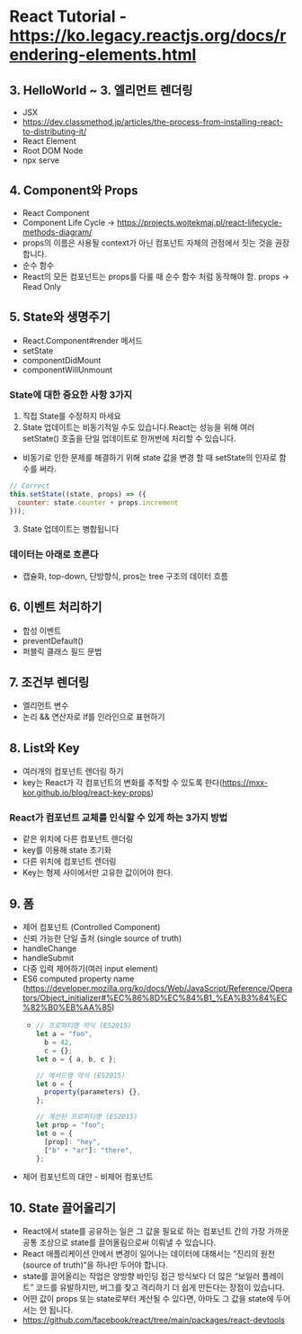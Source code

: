 # React Tutorial - https://ko.legacy.reactjs.org/docs/rendering-elements.html
## 3. HelloWorld ~ 3. 엘리먼트 렌더링
- JSX
- https://dev.classmethod.jp/articles/the-process-from-installing-react-to-distributing-it/
- React Element
- Root DOM Node
- npx serve
## 4. Component와 Props
- React Component
- Component Life Cycle -> https://projects.wojtekmaj.pl/react-lifecycle-methods-diagram/
- props의 이름은 사용될 context가 아닌 컴포넌트 자체의 관점에서 짓는 것을 권장합니다.
- 순수 함수
- React의 모든 컴포넌트는 props를 다룰 때 순수 함수 처럼 동작해야 함. props -> Read Only
## 5. State와 생명주기
- React.Component#render 메서드
- setState
- componentDidMount
- componentWillUnmount
### State에 대한 중요한 사항 3가지
1. 직접 State를 수정하지 마세요
2. State 업데이트는 비동기적일 수도 있습니다.React는 성능을 위해 여러 setState() 호출을 단일 업데이트로 한꺼번에 처리할 수 있습니다.
  - 비동기로 인한 문제를 해결하기 위해 state 값을 변경 할 때 setState의 인자로 함수를 써라.  
``` js
// Correct
this.setState((state, props) => ({
  counter: state.counter + props.increment
}));
```
3. State 업데이트는 병합됩니다

### 데이터는 아래로 흐른다
- 캡슐화, top-down, 단방향식, pros는 tree 구조의 데이터 흐름

## 6. 이벤트 처리하기
- 합성 이벤트
- preventDefault()
- 퍼블릭 클래스 필드 문법

## 7. 조건부 렌더링
- 엘리먼트 변수
- 논리 && 연산자로 If를 인라인으로 표현하기

## 8. List와 Key
- 여러개의 컴포넌트 렌더링 하기
- key는 React가 각 컴포넌트의 변화를 추적할 수 있도록 한다(https://mxx-kor.github.io/blog/react-key-props)
### React가 컴포넌트 교체를 인식할 수 있게 하는 3가지 방법
- 같은 위치에 다른 컴포넌트 렌더링
- key를 이용해 state 초기화
- 다른 위치에 컴포넌트 렌더링
- Key는 형제 사이에서만 고유한 값이어야 한다.

## 9. 폼
- 제어 컴포넌트 (Controlled Component)
- 신뢰 가능한 단일 출처 (single source of truth)
- handleChange
- handleSubmit
- 다중 입력 제어하기(여러 input element)
- ES6 computed property name (https://developer.mozilla.org/ko/docs/Web/JavaScript/Reference/Operators/Object_initializer#%EC%86%8D%EC%84%B1_%EA%B3%84%EC%82%B0%EB%AA%85)
  - ``` js
    // 프로퍼티명 약식 (ES2015)
    let a = "foo",
      b = 42,
      c = {};
    let o = { a, b, c };
    
    // 메서드명 약식 (ES2015)
    let o = {
      property(parameters) {},
    };
    
    // 계산된 프로퍼티명 (ES2015)
    let prop = "foo";
    let o = {
      [prop]: "hey",
      ["b" + "ar"]: "there",
    };
    ```
- 제어 컴포넌트의 대안 - 비제어 컴포넌트
## 10. State 끌어올리기
- React에서 state를 공유하는 일은 그 값을 필요로 하는 컴포넌트 간의 가장 가까운 공통 조상으로 state를 끌어올림으로써 이뤄낼 수 있습니다.
- React 애플리케이션 안에서 변경이 일어나는 데이터에 대해서는 “진리의 원천(source of truth)“을 하나만 두어야 합니다.
- state를 끌어올리는 작업은 양방향 바인딩 접근 방식보다 더 많은 “보일러 플레이트” 코드를 유발하지만, 버그를 찾고 격리하기 더 쉽게 만든다는 장점이 있습니다.
- 어떤 값이 props 또는 state로부터 계산될 수 있다면, 아마도 그 값을 state에 두어서는 안 됩니다.
- https://github.com/facebook/react/tree/main/packages/react-devtools

